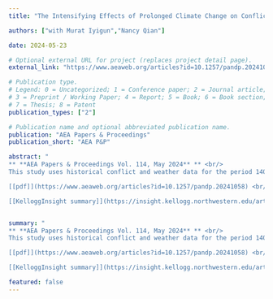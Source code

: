 ```yaml
---
title: "The Intensifying Effects of Prolonged Climate Change on Conflict, 1400-1900 CE"

authors: ["with Murat Iyigun","Nancy Qian"]

date: 2024-05-23

# Optional external URL for project (replaces project detail page).
external_link: "https://www.aeaweb.org/articles?id=10.1257/pandp.20241058"

# Publication type.
# Legend: 0 = Uncategorized; 1 = Conference paper; 2 = Journal article;
# 3 = Preprint / Working Paper; 4 = Report; 5 = Book; 6 = Book section;
# 7 = Thesis; 8 = Patent
publication_types: ["2"]

# Publication name and optional abbreviated publication name.
publication: "AEA Papers & Proceedings"
publication_short: "AEA P&P"

abstract: "
** **AEA Papers & Proceedings Vol. 114, May 2024** ** <br/>
This study uses historical conflict and weather data for the period 1400–1900 CE to investigate the long-run effects of climate change on political instability in a context that suffered extensive cooling. The results show that temperature changes have little effect on conflict if they are isolated events but that consecutive periods of cooling are associated with increased conflict. This is consistent with the conventional wisdom that societies and economies are able to adapt to a certain amount of environmental change. But if climate change is prolonged, then the disruptions they cause can cumulate and lead to political instability. <br/>

[[pdf]](https://www.aeaweb.org/articles?id=10.1257/pandp.20241058) <br/>

[[KelloggInsight summary]](https://insight.kellogg.northwestern.edu/article/the-cold-cold-history-of-political-conflict/)"


summary: "
** **AEA Papers & Proceedings Vol. 114, May 2024** ** <br/>
This study uses historical conflict and weather data for the period 1400–1900 CE to investigate the long-run effects of climate change on political instability in a context that suffered extensive cooling. The results show that temperature changes have little effect on conflict if they are isolated events but that consecutive periods of cooling are associated with increased conflict. This is consistent with the conventional wisdom that societies and economies are able to adapt to a certain amount of environmental change. But if climate change is prolonged, then the disruptions they cause can cumulate and lead to political instability. <br/>

[[pdf]](https://www.aeaweb.org/articles?id=10.1257/pandp.20241058) <br/>

[[KelloggInsight summary]](https://insight.kellogg.northwestern.edu/article/the-cold-cold-history-of-political-conflict/)"

featured: false
---
```

